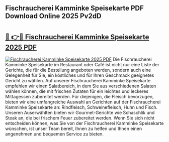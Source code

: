 ## Fischraucherei Kamminke Speisekarte PDF Download Online 2025 Pv2dD

# <h2><a href="http://gc6tht.nevu.top/?p=Fischraucherei+Kamminke+Speisekarte">🔗 👉🔴 Fischraucherei Kamminke Speisekarte 2025 PDF</a></h2>

[![Fischraucherei Kamminke Speisekarte 2025 PDF](https://i.imgur.com/dBaPXMq.png)](http://gc6tht.nevu.top/?p=Fischraucherei+Kamminke+Speisekarte)
Die Fischraucherei Kamminke Speisekarte im Restaurant oder Café ist nicht nur eine Liste der Gerichte, die für die Bestellung angeboten werden, sondern auch eine Gelegenheit für Sie, ein köstliches und für Ihren Geschmack geeignetes Gericht zu wählen. Auf unserer Fischraucherei Kamminke Speisekarte empfehlen wir einen Salatbereich, in dem Sie aus verschiedenen Salaten wählen können, die mit frischen Zutaten für ein leichtes und leckeres Mittagessen zubereitet werden. Für diejenigen, die Fleisch bevorzugen, bieten wir eine umfangreiche Auswahl an Gerichten auf der Fischraucherei Kamminke Speisekarte an: Rindfleisch, Schweinefleisch, Huhn und Fisch. Unseren Auserwählten bieten wir Gourmet-Gerichte wie Schaschlik und Steak an, die bei frischem Feuer zubereitet werden. Wenn Sie sich nicht entscheiden können, was Sie von der Fischraucherei Kamminke Speisekarte wünschen, ist unser Team bereit, Ihnen zu helfen und Ihnen einen angenehmen und bequemen Service zu bieten.
